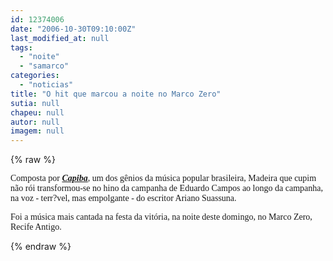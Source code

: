 ```yaml
---
id: 12374006
date: "2006-10-30T09:10:00Z"
last_modified_at: null
tags:
  - "noite"
  - "samarco"
categories:
  - "noticias"
title: "O hit que marcou a noite no Marco Zero"
sutia: null
chapeu: null
autor: null
imagem: null
---
```

{% raw %}
<p><P><FONT face=Verdana>Composta por <STRONG><EM><FONT color=mediumblue><A href=\"https://www.fundaj.gov.br/docs/capiba/capiba.html\" target=_blank>Capiba</A></FONT></EM></STRONG>, um dos gênios da música popular brasileira, Madeira que cupim não rói transformou-se no hino da campanha de Eduardo Campos ao longo da campanha, na voz - terr?vel, mas empolgante&nbsp;- do escritor Ariano Suassuna.</FONT></P></p>
<p><P><FONT face=Verdana>Foi a música mais cantada na festa da vitória, na noite deste domingo, no Marco Zero, Recife Antigo.</FONT></P> </p>
{% endraw %}